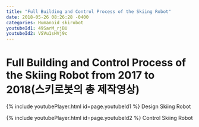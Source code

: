 ```yaml
---
title: "Full Building and Control Process of the Skiing Robot"
date: 2018-05-26 08:26:28 -0400
categories: Humanoid skirobot
youtubeId1: 49SarM_rjBU
youtubeId2: VSVu1sHVj9c
---
```

# Full Building and Control Process of the Skiing Robot from 2017 to 2018(스키로봇의 총 제작영상)

{% include youtubePlayer.html id=page.youtubeId1 %}
Design Skiing Robot


{% include youtubePlayer.html id=page.youtubeId2 %}
Control Skiing Robot
